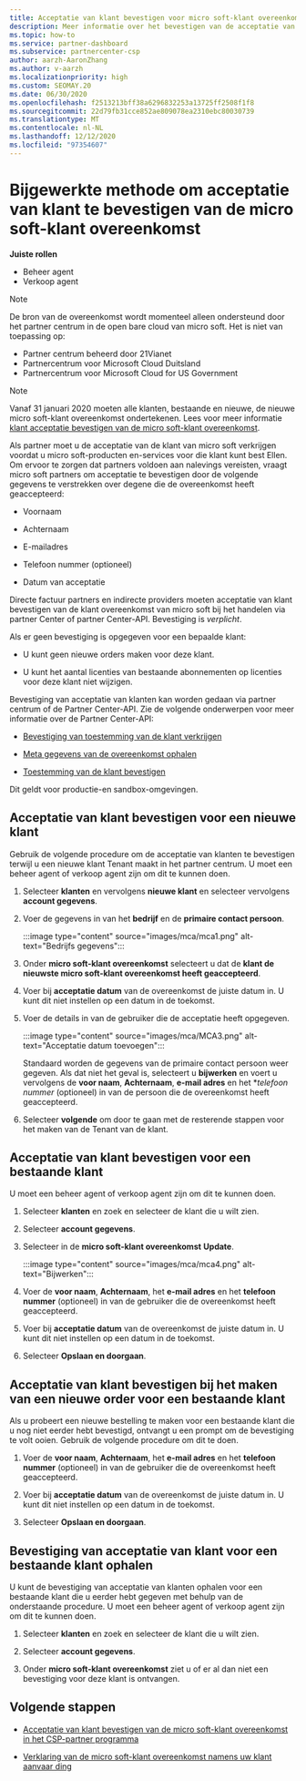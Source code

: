 ```yaml
---
title: Acceptatie van klant bevestigen voor micro soft-klant overeenkomst
description: Meer informatie over het bevestigen van de acceptatie van de klant door de klant overeenkomst van micro soft. Dit kan nodig zijn om micro soft-producten en-services voor klanten te best Ellen.
ms.topic: how-to
ms.service: partner-dashboard
ms.subservice: partnercenter-csp
author: aarzh-AaronZhang
ms.author: v-aarzh
ms.localizationpriority: high
ms.custom: SEOMAY.20
ms.date: 06/30/2020
ms.openlocfilehash: f2513213bff38a6296832253a13725ff2508f1f8
ms.sourcegitcommit: 22d79fb31cce852ae809078ea2310ebc80030739
ms.translationtype: MT
ms.contentlocale: nl-NL
ms.lasthandoff: 12/12/2020
ms.locfileid: "97354607"
---
```

# <a name="updated-method-to-confirm-customer-acceptance-of-the-microsoft-customer-agreement"></a>Bijgewerkte methode om acceptatie van klant te bevestigen van de micro soft-klant overeenkomst


**Juiste rollen**

- Beheer agent
- Verkoop agent

> [!NOTE]
> De bron van de overeenkomst wordt momenteel alleen ondersteund door het partner centrum in de open bare cloud van micro soft. Het is niet van toepassing op:
> * Partner centrum beheerd door 21Vianet
> * Partnercentrum voor Microsoft Cloud Duitsland
> * Partnercentrum voor Microsoft Cloud for US Government

>[!NOTE]
>Vanaf 31 januari 2020 moeten alle klanten, bestaande en nieuwe, de nieuwe micro soft-klant overeenkomst ondertekenen. Lees voor meer informatie [klant acceptatie bevestigen van de micro soft-klant overeenkomst](confirm-customer-agreement.md).

Als partner moet u de acceptatie van de klant van micro soft verkrijgen voordat u micro soft-producten en-services voor die klant kunt best Ellen. Om ervoor te zorgen dat partners voldoen aan nalevings vereisten, vraagt micro soft partners om acceptatie te bevestigen door de volgende gegevens te verstrekken over degene die de overeenkomst heeft geaccepteerd:

- Voornaam

- Achternaam

- E-mailadres

- Telefoon nummer (optioneel)

- Datum van acceptatie

Directe factuur partners en indirecte providers moeten acceptatie van klant bevestigen van de klant overeenkomst van micro soft bij het handelen via partner Center of partner Center-API. Bevestiging is *verplicht*.

Als er geen bevestiging is opgegeven voor een bepaalde klant:

- U kunt geen nieuwe orders maken voor deze klant.

- U kunt het aantal licenties van bestaande abonnementen op licenties voor deze klant niet wijzigen.

Bevestiging van acceptatie van klanten kan worden gedaan via partner centrum of de Partner Center-API. Zie de volgende onderwerpen voor meer informatie over de Partner Center-API:

- [Bevestiging van toestemming van de klant verkrijgen](/partner-center/develop/get-confirmation-of-customer-consent)

- [Meta gegevens van de overeenkomst ophalen](/partner-center/develop/get-agreement-metadata)

- [Toestemming van de klant bevestigen](/partner-center/develop/confirm-customer-consent)

Dit geldt voor productie-en sandbox-omgevingen.

## <a name="confirm-customer-acceptance-for-a-new-customer"></a>Acceptatie van klant bevestigen voor een nieuwe klant

Gebruik de volgende procedure om de acceptatie van klanten te bevestigen terwijl u een nieuwe klant Tenant maakt in het partner centrum. U moet een beheer agent of verkoop agent zijn om dit te kunnen doen.

1. Selecteer **klanten** en vervolgens **nieuwe klant** en selecteer vervolgens **account gegevens**.

2. Voer de gegevens in van het **bedrijf** en de **primaire contact persoon**.

   :::image type="content" source="images/mca/mca1.png" alt-text="Bedrijfs gegevens":::

3. Onder **micro soft-klant overeenkomst** selecteert u dat de **klant de nieuwste micro soft-klant overeenkomst heeft geaccepteerd**.

4. Voer bij **acceptatie datum** van de overeenkomst de juiste datum in. U kunt dit niet instellen op een datum in de toekomst.

5. Voer de details in van de gebruiker die de acceptatie heeft opgegeven.

   :::image type="content" source="images/mca/MCA3.png" alt-text="Acceptatie datum toevoegen":::

   Standaard worden de gegevens van de primaire contact persoon weer gegeven. Als dat niet het geval is, selecteert u **bijwerken** en voert u vervolgens de **voor naam**, **Achternaam**, **e-mail adres** en het **telefoon nummer* (optioneel) in van de persoon die de overeenkomst heeft geaccepteerd.

6. Selecteer **volgende** om door te gaan met de resterende stappen voor het maken van de Tenant van de klant.

## <a name="confirm-customer-acceptance-for-an-existing-customer"></a>Acceptatie van klant bevestigen voor een bestaande klant

U moet een beheer agent of verkoop agent zijn om dit te kunnen doen.

1. Selecteer **klanten** en zoek en selecteer de klant die u wilt zien.

2. Selecteer **account gegevens**.

3. Selecteer in de **micro soft-klant overeenkomst** **Update**.

   :::image type="content" source="images/mca/mca4.png" alt-text="Bijwerken":::

4. Voer de **voor naam**, **Achternaam**, het **e-mail adres** en het **telefoon nummer** (optioneel) in van de gebruiker die de overeenkomst heeft geaccepteerd.

5. Voer bij **acceptatie datum** van de overeenkomst de juiste datum in. U kunt dit niet instellen op een datum in de toekomst.

6. Selecteer **Opslaan en doorgaan**.

## <a name="confirm-customer-acceptance-while-creating-new-order-for-an-existing-customer"></a>Acceptatie van klant bevestigen bij het maken van een nieuwe order voor een bestaande klant

Als u probeert een nieuwe bestelling te maken voor een bestaande klant die u nog niet eerder hebt bevestigd, ontvangt u een prompt om de bevestiging te volt ooien. Gebruik de volgende procedure om dit te doen.

1. Voer de **voor naam**, **Achternaam**, het **e-mail adres** en het **telefoon nummer** (optioneel) in van de gebruiker die de overeenkomst heeft geaccepteerd.

2. Voer bij **acceptatie datum** van de overeenkomst de juiste datum in. U kunt dit niet instellen op een datum in de toekomst.

3. Selecteer **Opslaan en doorgaan**.

## <a name="retrieve-confirmation-of-customer-acceptance-for-an-existing-customer"></a>Bevestiging van acceptatie van klant voor een bestaande klant ophalen

U kunt de bevestiging van acceptatie van klanten ophalen voor een bestaande klant die u eerder hebt gegeven met behulp van de onderstaande procedure. U moet een beheer agent of verkoop agent zijn om dit te kunnen doen.

1. Selecteer **klanten** en zoek en selecteer de klant die u wilt zien.

2. Selecteer **account gegevens**.

3. Onder **micro soft-klant overeenkomst** ziet u of er al dan niet een bevestiging voor deze klant is ontvangen.

## <a name="next-steps"></a>Volgende stappen

- [Acceptatie van klant bevestigen van de micro soft-klant overeenkomst in het CSP-partner programma](confirm-customer-agreement.md)

- [Verklaring van de micro soft-klant overeenkomst namens uw klant aanvaar ding](attest-acceptance-customer-agreement.md)